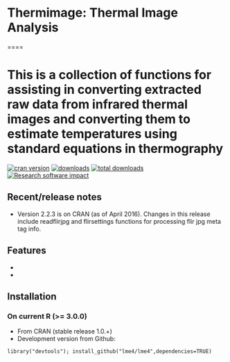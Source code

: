 # Thermimage: Thermal Image Analysis
====
# This is a collection of functions for assisting in converting extracted raw data from infrared thermal images and converting them to estimate temperatures using standard equations in thermography

[![cran version](https://www.r-pkg.org/badges/version/Thermimage)](https://www.r-pkg.org/badges/version/Thermimage)
[![downloads](https://cranlogs.r-pkg.org/badges/Thermimage)](https://cranlogs.r-pkg.org/badges/Thermimage)
[![total downloads](https://cranlogs.r-pkg.org/badges/grand-total/Thermimage)](https://cranlogs.r-pkg.org/badges/grand-total/Thermimage)
[![Research software impact](http://depsy.org/api/package/cran/Thermimage/badge.svg)](http://depsy.org/package/r/Thermimage)


## Recent/release notes

* Version 2.2.3 is on CRAN (as of April 2016). Changes in this release include readflirjpg and flirsettings functions for processing flir jpg meta tag info.

## Features

* 
* 

## Installation

### On current R (>= 3.0.0)

* From CRAN (stable release 1.0.+)
* Development version from Github:

```
library("devtools"); install_github("lme4/lme4",dependencies=TRUE)
```
